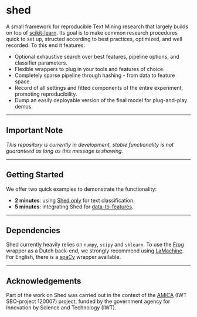 # shed
A small framework for reproducible Text Mining research that largely builds
on top of [scikit-learn](http://scikit-learn.org/stable/). Its goal is to make
common research procedures quick to set up, structed according to best
practices, optimized, and well recorded. To this end it features:

  - Optional exhaustive search over best features, pipeline options, and
    classifier parameters.
  - Flexible wrappers to plug in your tools and features of choice.
  - Completely sparse pipeline through hashing - from data to feature space.
  - Record of all settings and fitted components of the entire experiment,
    promoting reproducibility.
  - Dump an easily deployable version of the final model for plug-and-play
    demos.

---

## Important Note

*This repository is currently in development, stable functionality is not
guaranteed as long as this message is showing.*

---

## Getting Started

We offer two quick examples to demonstrate the functionality:

- **2 minutes**: using [Shed only](shed.md) for text classification.
- **5 minutes**: integrating Shed for [data-to-features](df.md).

---

## Dependencies

Shed currently heavily relies on `numpy`, `scipy` and `sklearn`. To use the
[Frog](https://languagemachines.github.io/frog/) wrapper as a Dutch back-end, we
strongly recommend using [LaMachine](https://proycon.github.io/LaMachine/). For
English, there is a [spaCy](https://spacy.io/) wrapper available.

---

## Acknowledgements

Part of the work on Shed was carried out in the context of the
[AMiCA](http://www.amicaproject.be/) (IWT SBO-project 120007) project, funded
by the government agency for Innovation by Science and Technology (IWT).
